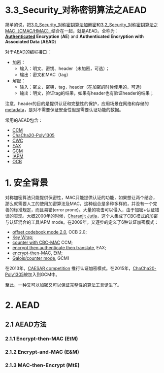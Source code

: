 # 3.3_Security_对称密钥算法之AEAD

简单的说，把[3.0_Security_对称密钥算法加解密](https://github.com/carloscn/blog/issues/137)和[3.2_Security_对称密钥算法之MAC（CMAC/HMAC）](https://github.com/carloscn/blog/issues/144)结合在一起，就是AEAD。全称为：**[Authenticated](https://en.wikipedia.org/wiki/Authenticated) Encryption** (**AE**) and **Authenticated Encryption with Associated Data** (**AEAD**)

对于AEAD的编程接口：
* 加密：
	* 输入：明文、密钥、header（未加密，可选）；
	* 输出：密文和MAC（tag）
* 解密：
	* 输入：密文，密钥，tag，header（在加密的时候使用的，可选）
	* 输出：明文，验证tag的结果，如果有header也有验证header的结果；

注意，header的目的是提供认证和完整性的保护，应用场景在网络和存储的[metadata](https://baike.baidu.com/item/%E5%85%83%E6%95%B0%E6%8D%AE/1946090)，是对不需要保证安全性但是需要认证功能的数据。

常用的AEAD包含：

- [CCM](https://en.wikipedia.org/wiki/CCM_mode)
-   [ChaCha20-Poly1305](https://en.wikipedia.org/wiki/ChaCha20-Poly1305 "ChaCha20-Poly1305")
-   [CWC](https://en.wikipedia.org/wiki/CWC_mode "CWC mode")
-   [EAX](https://en.wikipedia.org/wiki/EAX_mode "EAX mode")
-   [GCM](https://en.wikipedia.org/wiki/Galois/Counter_Mode "Galois/Counter Mode")
-   [IAPM](https://en.wikipedia.org/wiki/IAPM_(mode) "IAPM (mode)")
-   [OCB](https://en.wikipedia.org/wiki/OCB_mode "OCB mode")

# 1. 安全背景

对称加密算法只能提供保密性，MAC只能提供认证的功能，如果想让两个结合，那么就需要人工的使用加密算法及MAC，这种组合是多种多样的，并没有一个完善的标准规定，而且易错(error prone)。大量的攻击可以侵入，由于加密+认证错误的实现。大概2000年的时候，[Charanjit Jutla](https://en.wikipedia.org/w/index.php?title=Charanjit_Jutla&action=edit&redlink=1 "Charanjit Jutla (page does not exist)")，这个人集成了CBC模式的加密与认证混合的工具IAPM mode。在2009年，又逐步的定义了6种认证加密模式：
* [offset codebook mode 2.0](https://en.wikipedia.org/wiki/OCB_mode "OCB mode"), OCB 2.0; 
* [Key Wrap](https://en.wikipedia.org/wiki/Key_Wrap "Key Wrap"); 
* [counter with CBC-MAC](https://en.wikipedia.org/wiki/CCM_mode "CCM mode") CCM; 
* [encrypt then authenticate then translate](https://en.wikipedia.org/wiki/EAX_mode "EAX mode"), EAX; 
* [encrypt-then-MAC](https://en.wikipedia.org/wiki/Encrypt-then-MAC "Encrypt-then-MAC"), EtM; 
* [Galois/counter mode](https://en.wikipedia.org/wiki/Galois/counter_mode "Galois/counter mode"), GCM)

在2013年，[CAESAR competition](https://en.wikipedia.org/wiki/CAESAR_Competition) 推行认证加密模式。在2015年，[ChaCha20-Poly1305](https://en.wikipedia.org/wiki/ChaCha20-Poly1305)被加入到GCM中。

至此，一种又可以加密又可以保证完整性的算法工具诞生了。

# 2. AEAD

## 2.1 AEAD方法

### 2.1.1 Encrypt-then-MAC (EtM)

### 2.1.2 Encrypt-and-MAC (E&M)

### 2.1.3 MAC-then-Encrypt (MtE)

